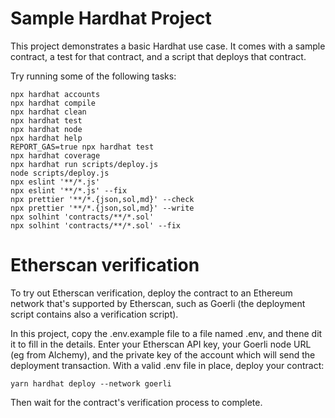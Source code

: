 # Sample Hardhat Project

This project demonstrates a basic Hardhat use case. It comes with a sample contract, a test for that contract, and a script that deploys that contract.

Try running some of the following tasks:

```shell
npx hardhat accounts
npx hardhat compile
npx hardhat clean
npx hardhat test
npx hardhat node
npx hardhat help
REPORT_GAS=true npx hardhat test
npx hardhat coverage
npx hardhat run scripts/deploy.js
node scripts/deploy.js
npx eslint '**/*.js'
npx eslint '**/*.js' --fix
npx prettier '**/*.{json,sol,md}' --check
npx prettier '**/*.{json,sol,md}' --write
npx solhint 'contracts/**/*.sol'
npx solhint 'contracts/**/*.sol' --fix
```

# Etherscan verification 

To try out Etherscan verification, deploy the contract to an Ethereum network that's supported by
Etherscan, such as Goerli (the deployment script contains also a verification script). 

In this project, copy the .env.example file to a file named .env, and thene dit it to fill in the details. Enter your 
Etherscan API key, your Goerli node URL (eg from Alchemy), and the private key of the account which will send the 
deployment transaction. With a valid .env file in place, deploy your contract: 

```shell
yarn hardhat deploy --network goerli
```

Then wait for the contract's verification process to complete.
